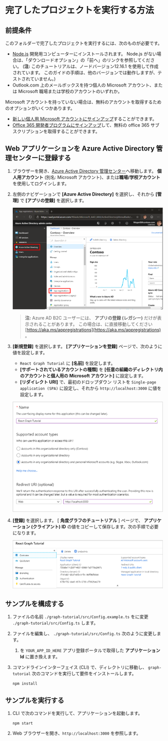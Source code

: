 # <a name="how-to-run-the-completed-project"></a>完了したプロジェクトを実行する方法

## <a name="prerequisites"></a>前提条件

このフォルダーで完了したプロジェクトを実行するには、次のものが必要です。

- [Node.js](https://nodejs.org) 開発用コンピューターにインストールされます。 Node.js がない場合は、「ダウンロードオプション」の「前へ」のリンクを参照してください。 (**注:** このチュートリアルは、ノードバージョン12.16.1 を使用して作成されています。 このガイドの手順は、他のバージョンでは動作しますが、テストされていません。)
- Outlook.com 上のメールボックスを持つ個人の Microsoft アカウント、または Microsoft 職場または学校のアカウントのいずれか。

Microsoft アカウントを持っていない場合は、無料のアカウントを取得するためのオプションがいくつかあります。

- [新しい個人用 Microsoft アカウントにサインアップ](https://signup.live.com/signup?wa=wsignin1.0&rpsnv=12&ct=1454618383&rver=6.4.6456.0&wp=MBI_SSL_SHARED&wreply=https://mail.live.com/default.aspx&id=64855&cbcxt=mai&bk=1454618383&uiflavor=web&uaid=b213a65b4fdc484382b6622b3ecaa547&mkt=E-US&lc=1033&lic=1)することができます。
- [Office 365 開発者プログラムにサインアップ](https://developer.microsoft.com/office/dev-program)して、無料の office 365 サブスクリプションを取得することができます。

## <a name="register-a-web-application-with-the-azure-active-directory-admin-center"></a>Web アプリケーションを Azure Active Directory 管理センターに登録する

1. ブラウザーを開き、[Azure Active Directory 管理センター](https://aad.portal.azure.com)へ移動します。 **個人用アカウント** (別名: Microsoft アカウント)、または**職場/学校アカウント**を使用してログインします。

1. 左側のナビゲーションで **[Azure Active Directory]** を選択し、それから **[管理]** で **[アプリの登録]** を選択します。

    ![アプリの登録のスクリーンショット ](/tutorial/images/aad-portal-app-registrations.png)

    > **注:** Azure AD B2C ユーザーには、 **アプリの登録 (レガシー)** だけが表示されることがあります。 この場合は、に直接移動してください [https://aka.ms/appregistrations](https://aka.ms/appregistrations) 。

1. **[新規登録]** を選択します。 **[アプリケーションを登録]** ページで、次のように値を設定します。

    - `React Graph Tutorial` に **[名前]** を設定します。
    - **[サポートされているアカウントの種類]** を **[任意の組織のディレクトリ内のアカウントと個人用の Microsoft アカウント]** に設定します。
    - **[リダイレクト URI]** で、最初のドロップダウン リストを `Single-page application (SPA)` に設定し、それから `http://localhost:3000` に値を設定します。

    ![[アプリケーションを登録する] ページのスクリーンショット](/tutorial/images/aad-register-an-app.png)

1. **[登録]** を選択します。 [ **角度グラフのチュートリアル** ] ページで、 **アプリケーション (クライアント) ID** の値をコピーして保存します。次の手順で必要になります。

    ![新しいアプリ登録のアプリケーション ID のスクリーンショット](/tutorial/images/aad-application-id.png)

## <a name="configure-the-sample"></a>サンプルを構成する

1. ファイルの名前 `./graph-tutorial/src/Config.example.ts` をに変更 `./graph-tutorial/src/Config.ts` します。
1. ファイルを編集し、 `./graph-tutorial/src/Config.ts` 次のように変更します。
    1. を `YOUR_APP_ID_HERE` アプリ登録ポータルで取得した **アプリケーション Id** に置き換えます。
1. コマンドラインインターフェイス (CLI) で、ディレクトリに移動し、 `graph-tutorial` 次のコマンドを実行して要件をインストールします。

    ```Shell
    npm install
    ```

## <a name="run-the-sample"></a>サンプルを実行する

1. CLI で次のコマンドを実行して、アプリケーションを起動します。

    ```Shell
    npm start
    ```

1. Web ブラウザーを開き、`http://localhost:3000` を参照します。
